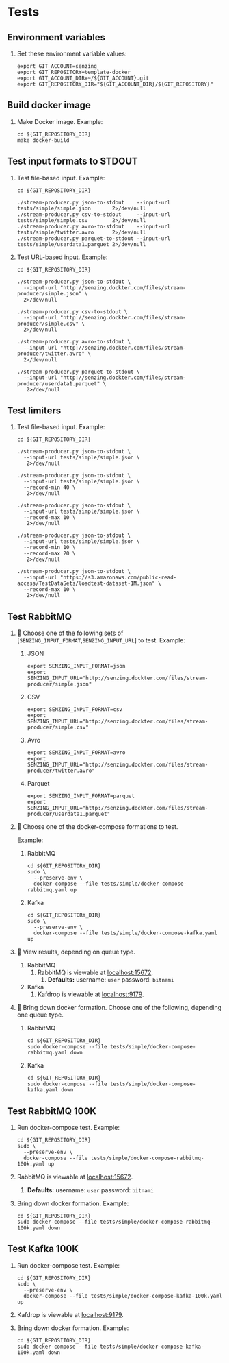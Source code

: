 # Tests

## Environment variables

1. Set these environment variable values:

    ```console
    export GIT_ACCOUNT=senzing
    export GIT_REPOSITORY=template-docker
    export GIT_ACCOUNT_DIR=~/${GIT_ACCOUNT}.git
    export GIT_REPOSITORY_DIR="${GIT_ACCOUNT_DIR}/${GIT_REPOSITORY}"
    ```

## Build docker image

1. Make Docker image.
   Example:

    ```console
    cd ${GIT_REPOSITORY_DIR}
    make docker-build
    ```

## Test input formats to STDOUT

1. Test file-based input.
   Example:

    ```console
    cd ${GIT_REPOSITORY_DIR}

    ./stream-producer.py json-to-stdout    --input-url tests/simple/simple.json       2>/dev/null
    ./stream-producer.py csv-to-stdout     --input-url tests/simple/simple.csv        2>/dev/null
    ./stream-producer.py avro-to-stdout    --input-url tests/simple/twitter.avro      2>/dev/null
    ./stream-producer.py parquet-to-stdout --input-url tests/simple/userdata1.parquet 2>/dev/null
    ```

1. Test URL-based input.
   Example:

    ```console
    cd ${GIT_REPOSITORY_DIR}

    ./stream-producer.py json-to-stdout \
      --input-url "http://senzing.dockter.com/files/stream-producer/simple.json" \
      2>/dev/null

    ./stream-producer.py csv-to-stdout \
      --input-url "http://senzing.dockter.com/files/stream-producer/simple.csv" \
      2>/dev/null

    ./stream-producer.py avro-to-stdout \
      --input-url "http://senzing.dockter.com/files/stream-producer/twitter.avro" \
      2>/dev/null

    ./stream-producer.py parquet-to-stdout \
      --input-url "http://senzing.dockter.com/files/stream-producer/userdata1.parquet" \
       2>/dev/null
    ```

## Test limiters

1. Test file-based input.
   Example:

    ```console
    cd ${GIT_REPOSITORY_DIR}

    ./stream-producer.py json-to-stdout \
      --input-url tests/simple/simple.json \
       2>/dev/null

    ./stream-producer.py json-to-stdout \
      --input-url tests/simple/simple.json \
      --record-min 40 \
       2>/dev/null

    ./stream-producer.py json-to-stdout \
      --input-url tests/simple/simple.json \
      --record-max 10 \
       2>/dev/null

    ./stream-producer.py json-to-stdout \
      --input-url tests/simple/simple.json \
      --record-min 10 \
      --record-max 20 \
       2>/dev/null

    ./stream-producer.py json-to-stdout \
      --input-url "https://s3.amazonaws.com/public-read-access/TestDataSets/loadtest-dataset-1M.json" \
      --record-max 10 \
       2>/dev/null

    ```

## Test RabbitMQ

1. :thinking: Choose one of the following sets of [`SENZING_INPUT_FORMAT`,`SENZING_INPUT_URL`] to test.
   Example:

    1. JSON

        ```console
        export SENZING_INPUT_FORMAT=json
        export SENZING_INPUT_URL="http://senzing.dockter.com/files/stream-producer/simple.json"
        ```

    1. CSV

        ```console
        export SENZING_INPUT_FORMAT=csv
        export SENZING_INPUT_URL="http://senzing.dockter.com/files/stream-producer/simple.csv"
        ```

    1. Avro

        ```console
        export SENZING_INPUT_FORMAT=avro
        export SENZING_INPUT_URL="http://senzing.dockter.com/files/stream-producer/twitter.avro"
        ```

    1. Parquet

        ```console
        export SENZING_INPUT_FORMAT=parquet
        export SENZING_INPUT_URL="http://senzing.dockter.com/files/stream-producer/userdata1.parquet"
        ```

1. :thinking: Choose one of the docker-compose formations to test.

   Example:

    1. RabbitMQ

        ```console
        cd ${GIT_REPOSITORY_DIR}
        sudo \
          --preserve-env \
          docker-compose --file tests/simple/docker-compose-rabbitmq.yaml up
        ```

    1. Kafka

        ```console
        cd ${GIT_REPOSITORY_DIR}
        sudo \
          --preserve-env \
          docker-compose --file tests/simple/docker-compose-kafka.yaml up
        ```

1. :thinking: View results, depending on queue type.

    1. RabbitMQ
        1. RabbitMQ is viewable at
           [localhost:15672](http://localhost:15672).
            1. **Defaults:** username: `user` password: `bitnami`
    1. Kafka
        1. Kafdrop is viewable at
           [localhost:9179](http://localhost:9179).

1. :thinking: Bring down docker formation.
   Choose one of the following, depending one queue type.

    1. RabbitMQ

        ```console
        cd ${GIT_REPOSITORY_DIR}
        sudo docker-compose --file tests/simple/docker-compose-rabbitmq.yaml down
        ```

    1. Kafka

        ```console
        cd ${GIT_REPOSITORY_DIR}
        sudo docker-compose --file tests/simple/docker-compose-kafka.yaml down
        ```

## Test RabbitMQ 100K

1. Run docker-compose test.
   Example:

    ```console
    cd ${GIT_REPOSITORY_DIR}
    sudo \
      --preserve-env \
      docker-compose --file tests/simple/docker-compose-rabbitmq-100k.yaml up
    ```

1. RabbitMQ is viewable at
   [localhost:15672](http://localhost:15672).
    1. **Defaults:** username: `user` password: `bitnami`

1. Bring down docker formation.
   Example:

    ```console
    cd ${GIT_REPOSITORY_DIR}
    sudo docker-compose --file tests/simple/docker-compose-rabbitmq-100k.yaml down
    ```

## Test Kafka 100K

1. Run docker-compose test.
   Example:

    ```console
    cd ${GIT_REPOSITORY_DIR}
    sudo \
      --preserve-env \
      docker-compose --file tests/simple/docker-compose-kafka-100k.yaml up
    ```

1. Kafdrop is viewable at
   [localhost:9179](http://localhost:9179).

1. Bring down docker formation.
   Example:

    ```console
    cd ${GIT_REPOSITORY_DIR}
    sudo docker-compose --file tests/simple/docker-compose-kafka-100k.yaml down
    ```
